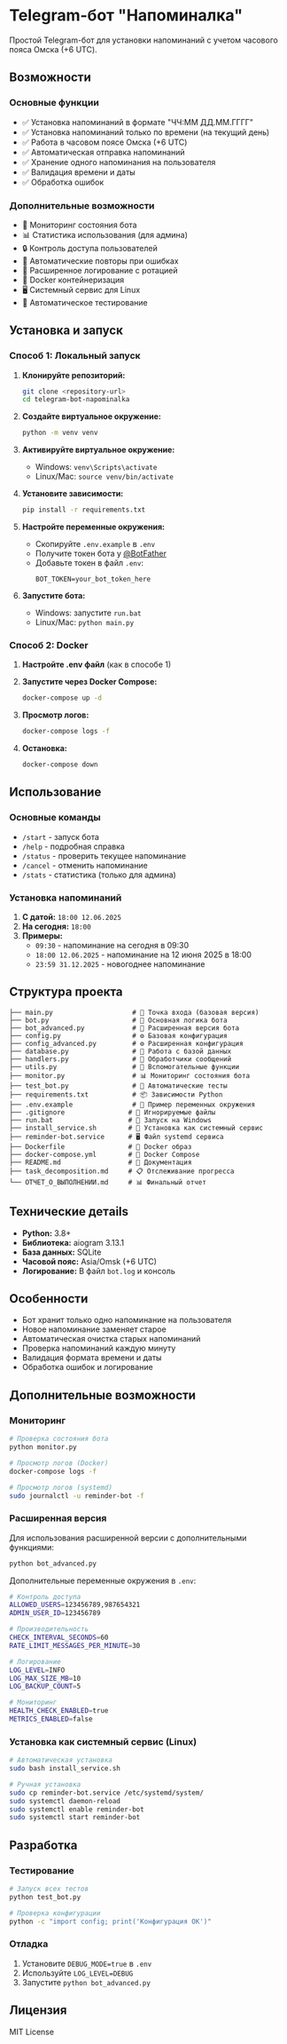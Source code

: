 # Telegram-бот "Напоминалка"

Простой Telegram-бот для установки напоминаний с учетом часового пояса Омска (+6 UTC).

## Возможности

### Основные функции
- ✅ Установка напоминаний в формате "ЧЧ:ММ ДД.ММ.ГГГГ"
- ✅ Установка напоминаний только по времени (на текущий день)
- ✅ Работа в часовом поясе Омска (+6 UTC)
- ✅ Автоматическая отправка напоминаний
- ✅ Хранение одного напоминания на пользователя
- ✅ Валидация времени и даты
- ✅ Обработка ошибок

### Дополнительные возможности
- 🔧 Мониторинг состояния бота
- 📊 Статистика использования (для админа)
- 🔒 Контроль доступа пользователей
- 🔄 Автоматические повторы при ошибках
- 📝 Расширенное логирование с ротацией
- 🐳 Docker контейнеризация
- 🖥️ Системный сервис для Linux
- 🧪 Автоматическое тестирование

## Установка и запуск

### Способ 1: Локальный запуск

1. **Клонируйте репозиторий:**
   ```bash
   git clone <repository-url>
   cd telegram-bot-napominalka
   ```

2. **Создайте виртуальное окружение:**
   ```bash
   python -m venv venv
   ```

3. **Активируйте виртуальное окружение:**
   - Windows: `venv\Scripts\activate`
   - Linux/Mac: `source venv/bin/activate`

4. **Установите зависимости:**
   ```bash
   pip install -r requirements.txt
   ```

5. **Настройте переменные окружения:**
   - Скопируйте `.env.example` в `.env`
   - Получите токен бота у [@BotFather](https://t.me/BotFather)
   - Добавьте токен в файл `.env`:
     ```
     BOT_TOKEN=your_bot_token_here
     ```

6. **Запустите бота:**
   - Windows: запустите `run.bat`
   - Linux/Mac: `python main.py`

### Способ 2: Docker

1. **Настройте .env файл** (как в способе 1)

2. **Запустите через Docker Compose:**
   ```bash
   docker-compose up -d
   ```

3. **Просмотр логов:**
   ```bash
   docker-compose logs -f
   ```

4. **Остановка:**
   ```bash
   docker-compose down
   ```

## Использование

### Основные команды
- `/start` - запуск бота
- `/help` - подробная справка
- `/status` - проверить текущее напоминание
- `/cancel` - отменить напоминание
- `/stats` - статистика (только для админа)

### Установка напоминаний
1. **С датой:** `18:00 12.06.2025`
2. **На сегодня:** `18:00`
3. **Примеры:**
   - `09:30` - напоминание на сегодня в 09:30
   - `18:00 12.06.2025` - напоминание на 12 июня 2025 в 18:00
   - `23:59 31.12.2025` - новогоднее напоминание

## Структура проекта

```
├── main.py                    # 🚀 Точка входа (базовая версия)
├── bot.py                     # 🤖 Основная логика бота
├── bot_advanced.py            # 🚀 Расширенная версия бота
├── config.py                  # ⚙️ Базовая конфигурация
├── config_advanced.py         # ⚙️ Расширенная конфигурация
├── database.py                # 💾 Работа с базой данных
├── handlers.py                # 📨 Обработчики сообщений
├── utils.py                   # 🔧 Вспомогательные функции
├── monitor.py                 # 📊 Мониторинг состояния бота
├── test_bot.py                # 🧪 Автоматические тесты
├── requirements.txt           # 📦 Зависимости Python
├── .env.example               # 🔐 Пример переменных окружения
├── .gitignore                # 🚫 Игнорируемые файлы
├── run.bat                   # 🏃 Запуск на Windows
├── install_service.sh        # 🔧 Установка как системный сервис
├── reminder-bot.service      # 🖥️ Файл systemd сервиса
├── Dockerfile                # 🐳 Docker образ
├── docker-compose.yml        # 🐳 Docker Compose
├── README.md                 # 📖 Документация
├── task_decomposition.md     # 📋 Отслеживание прогресса
└── ОТЧЕТ_О_ВЫПОЛНЕНИИ.md     # 📊 Финальный отчет
```

## Технические детails

- **Python:** 3.8+
- **Библиотека:** aiogram 3.13.1
- **База данных:** SQLite
- **Часовой пояс:** Asia/Omsk (+6 UTC)
- **Логирование:** В файл `bot.log` и консоль

## Особенности

- Бот хранит только одно напоминание на пользователя
- Новое напоминание заменяет старое
- Автоматическая очистка старых напоминаний
- Проверка напоминаний каждую минуту
- Валидация формата времени и даты
- Обработка ошибок и логирование

## Дополнительные возможности

### Мониторинг
```bash
# Проверка состояния бота
python monitor.py

# Просмотр логов (Docker)
docker-compose logs -f

# Просмотр логов (systemd)
sudo journalctl -u reminder-bot -f
```

### Расширенная версия
Для использования расширенной версии с дополнительными функциями:
```bash
python bot_advanced.py
```

Дополнительные переменные окружения в `.env`:
```bash
# Контроль доступа
ALLOWED_USERS=123456789,987654321
ADMIN_USER_ID=123456789

# Производительность
CHECK_INTERVAL_SECONDS=60
RATE_LIMIT_MESSAGES_PER_MINUTE=30

# Логирование
LOG_LEVEL=INFO
LOG_MAX_SIZE_MB=10
LOG_BACKUP_COUNT=5

# Мониторинг
HEALTH_CHECK_ENABLED=true
METRICS_ENABLED=false
```

### Установка как системный сервис (Linux)
```bash
# Автоматическая установка
sudo bash install_service.sh

# Ручная установка
sudo cp reminder-bot.service /etc/systemd/system/
sudo systemctl daemon-reload
sudo systemctl enable reminder-bot
sudo systemctl start reminder-bot
```

## Разработка

### Тестирование
```bash
# Запуск всех тестов
python test_bot.py

# Проверка конфигурации
python -c "import config; print('Конфигурация OK')"
```

### Отладка
1. Установите `DEBUG_MODE=true` в `.env`
2. Используйте `LOG_LEVEL=DEBUG`
3. Запустите `python bot_advanced.py`

## Лицензия

MIT License
